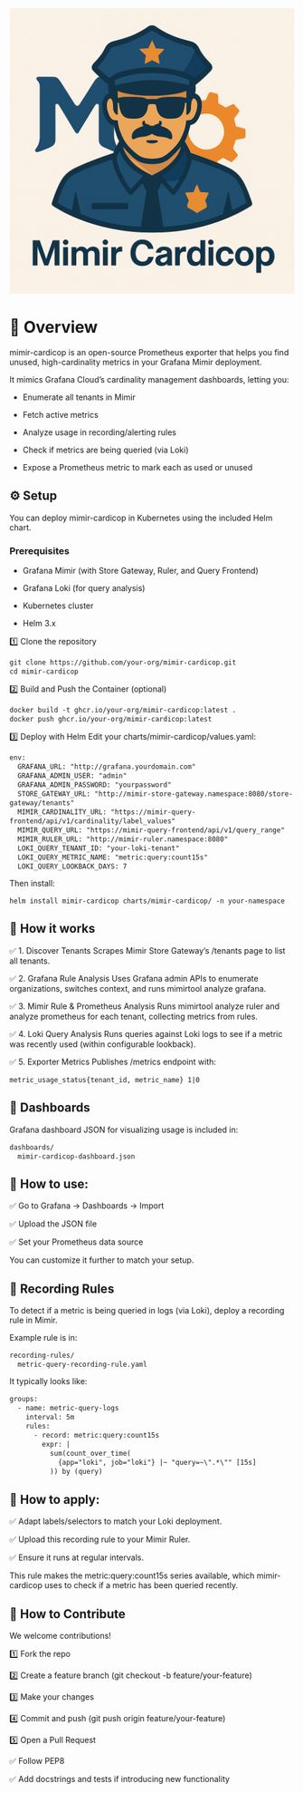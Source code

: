 ![mimir-cardicop logo](assets/logo-new.png)

# 🚀 Overview

mimir-cardicop is an open-source Prometheus exporter that helps you find unused, high-cardinality metrics in your Grafana Mimir deployment.

It mimics Grafana Cloud’s cardinality management dashboards, letting you:

* Enumerate all tenants in Mimir

* Fetch active metrics

* Analyze usage in recording/alerting rules

* Check if metrics are being queried (via Loki)

* Expose a Prometheus metric to mark each as used or unused

## ⚙️ Setup

You can deploy mimir-cardicop in Kubernetes using the included Helm chart.

### Prerequisites

* Grafana Mimir (with Store Gateway, Ruler, and Query Frontend)

* Grafana Loki (for query analysis)

* Kubernetes cluster

* Helm 3.x

1️⃣ Clone the repository
```
git clone https://github.com/your-org/mimir-cardicop.git
cd mimir-cardicop
```

2️⃣ Build and Push the Container (optional)
```
docker build -t ghcr.io/your-org/mimir-cardicop:latest .
docker push ghcr.io/your-org/mimir-cardicop:latest
```
3️⃣ Deploy with Helm
Edit your charts/mimir-cardicop/values.yaml:

```
env:
  GRAFANA_URL: "http://grafana.yourdomain.com"
  GRAFANA_ADMIN_USER: "admin"
  GRAFANA_ADMIN_PASSWORD: "yourpassword"
  STORE_GATEWAY_URL: "http://mimir-store-gateway.namespace:8080/store-gateway/tenants"
  MIMIR_CARDINALITY_URL: "https://mimir-query-frontend/api/v1/cardinality/label_values"
  MIMIR_QUERY_URL: "https://mimir-query-frontend/api/v1/query_range"
  MIMIR_RULER_URL: "http://mimir-ruler.namespace:8080"
  LOKI_QUERY_TENANT_ID: "your-loki-tenant"
  LOKI_QUERY_METRIC_NAME: "metric:query:count15s"
  LOKI_QUERY_LOOKBACK_DAYS: 7
```

Then install:

```
helm install mimir-cardicop charts/mimir-cardicop/ -n your-namespace
```

## 🧭 How it works

✅ 1. Discover Tenants
Scrapes Mimir Store Gateway’s /tenants page to list all tenants.

✅ 2. Grafana Rule Analysis
Uses Grafana admin APIs to enumerate organizations, switches context, and runs mimirtool analyze grafana.

✅ 3. Mimir Rule & Prometheus Analysis
Runs mimirtool analyze ruler and analyze prometheus for each tenant, collecting metrics from rules.

✅ 4. Loki Query Analysis
Runs queries against Loki logs to see if a metric was recently used (within configurable lookback).

✅ 5. Exporter Metrics
Publishes /metrics endpoint with:

```
metric_usage_status{tenant_id, metric_name} 1|0
```


## 📜 Dashboards

Grafana dashboard JSON for visualizing usage is included in:

```
dashboards/
  mimir-cardicop-dashboard.json
```

## 🎯 How to use:

✅ Go to Grafana → Dashboards → Import

✅ Upload the JSON file

✅ Set your Prometheus data source

You can customize it further to match your setup.

## 📜 Recording Rules

To detect if a metric is being queried in logs (via Loki), deploy a recording rule in Mimir.

Example rule is in:

```
recording-rules/
  metric-query-recording-rule.yaml
```

It typically looks like:

```
groups:
  - name: metric-query-logs
    interval: 5m
    rules:
      - record: metric:query:count15s
        expr: |
          sum(count_over_time(
            {app="loki", job="loki"} |~ "query=~\".*\"" [15s]
          )) by (query)
```

## 🎯 How to apply:

✅ Adapt labels/selectors to match your Loki deployment.

✅ Upload this recording rule to your Mimir Ruler.

✅ Ensure it runs at regular intervals.

This rule makes the metric:query:count15s series available, which mimir-cardicop uses to check if a metric has been queried recently.

## 🤝 How to Contribute

We welcome contributions!

1️⃣ Fork the repo

2️⃣ Create a feature branch (git checkout -b feature/your-feature)

3️⃣ Make your changes

4️⃣ Commit and push (git push origin feature/your-feature)

5️⃣ Open a Pull Request

✅ Follow PEP8

✅ Add docstrings and tests if introducing new functionality



